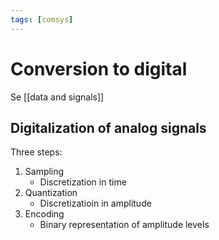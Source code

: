 ```yaml
---
tags: [comsys]
---
```

# Conversion to digital

Se [[data and signals]]

## Digitalization of analog signals
Three steps:
1. Sampling
   - Discretization in time
2. Quantization
   - Discretizatioin in amplitude
3. Encoding
   - Binary representation of amplitude levels